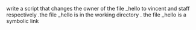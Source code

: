 write a script that changes the owner of the file _hello to vincent and staff respectively
.the file _hello is in the working directory
. the file _hello is a symbolic link

